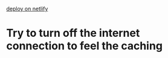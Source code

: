 [deploy on netlify](https://creative-douhua-7e90b6.netlify.app/)

# Try to turn off the internet connection to feel the caching
